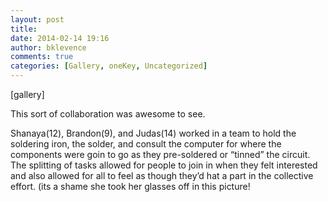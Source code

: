 ```yaml
---
layout: post
title: 
date: 2014-02-14 19:16
author: bklevence
comments: true
categories: [Gallery, oneKey, Uncategorized]
---
```

[gallery]
<p>This sort of collaboration was awesome to see. </p>
<p>Shanaya(12), Brandon(9), and Judas(14) worked in a team to hold the soldering iron, the solder, and consult the computer for where the components were goin to go as they pre-<span>soldered</span> or &ldquo;tinned&rdquo; the circuit. The splitting of tasks allowed for people to join in when they felt interested and also allowed for all to feel as though they&rsquo;d hat a part in the collective effort. (its a shame she took her glasses off in this picture!</p>
